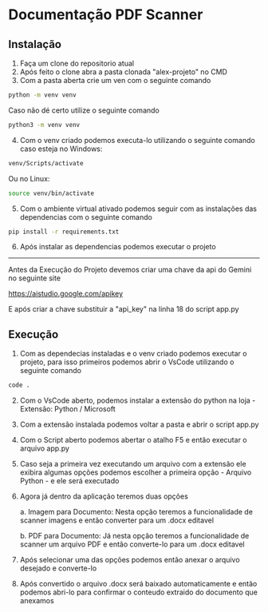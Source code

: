 # Documentação PDF Scanner

## Instalação

1. Faça um clone do repositorio atual
2. Após feito o clone abra a pasta clonada "alex-projeto" no CMD
3. Com a pasta aberta crie um ven com o seguinte comando

```bash
python -m venv venv
```

Caso não dé certo utilize o seguinte comando

```bash
python3 -m venv venv
```

4. Com o venv criado podemos executa-lo utilizando o seguinte comando caso esteja no Windows:

```bash
venv/Scripts/activate
```

Ou no Linux:

```bash
source venv/bin/activate
```

5. Com o ambiente virtual ativado podemos seguir com as instalações das dependencias com o seguinte comando

```bash
pip install -r requirements.txt
```

6. Após instalar as dependencias podemos executar o projeto

---

Antes da Execução do Projeto devemos criar uma chave da api do Gemini no seguinte site

https://aistudio.google.com/apikey

E após criar a chave substituir a "api_key" na linha 18 do script app.py

## Execução

1. Com as dependecias instaladas e o venv criado podemos executar o projeto, para isso primeiros podemos abrir o VsCode utilizando o seguinte comando

```bash
code .
```

2. Com o VsCode aberto, podemos instalar a extensão do python na loja - Extensão: Python / Microsoft

3. Com a extensão instalada podemos voltar a pasta e abrir o script app.py

4. Com o Script aberto podemos abertar o atalho F5 e então executar o arquivo app.py

5. Caso seja a primeira vez executando um arquivo com a extensão ele exibira algumas opções podemos escolher a primeira opção - Arquivo Python - e ele será executado

6. Agora já dentro da aplicação teremos duas opções

   a. Imagem para Documento:
   Nesta opção teremos a funcionalidade de scanner imagens e então converter para um .docx editavel

   b. PDF para Documento:
   Já nesta opção teremos a funcionalidade de scanner um arquivo PDF e então converte-lo para um .docx editavel

7. Após selecionar uma das opções podemos então anexar o arquivo desejado e converte-lo

8. Após convertido o arquivo .docx será baixado automaticamente e então podemos abri-lo para confirmar o conteudo extraido do documento que anexamos
